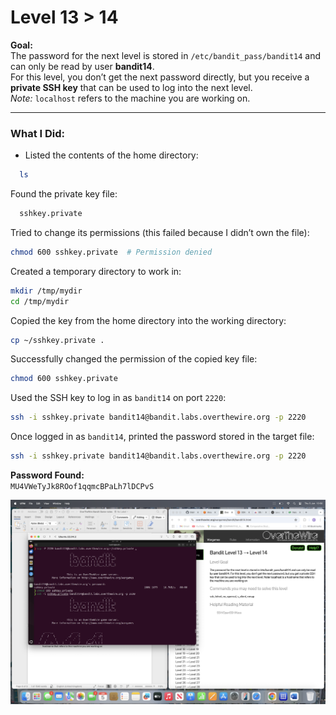 # Level 13 > 14

**Goal:**  
The password for the next level is stored in `/etc/bandit_pass/bandit14` and can only be read by user **bandit14**.  
For this level, you don’t get the next password directly, but you receive a **private SSH key** that can be used to log into the next level.  
*Note:* `localhost` refers to the machine you are working on.

---

### What I Did:

- Listed the contents of the home directory:

```bash
  ls
```

Found the private key file:

```bash
  sshkey.private
```

Tried to change its permissions (this failed because I didn’t own the file):

```bash
chmod 600 sshkey.private  # Permission denied  
```

Created a temporary directory to work in:

```bash
mkdir /tmp/mydir
cd /tmp/mydir
```

Copied the key from the home directory into the working directory:

```bash
cp ~/sshkey.private .
```

Successfully changed the permission of the copied key file:

```bash
chmod 600 sshkey.private
```

Used the SSH key to log in as `bandit14` on port `2220`:

```bash
ssh -i sshkey.private bandit14@bandit.labs.overthewire.org -p 2220
```

Once logged in as `bandit14`, printed the password stored in the target file:

```bash
ssh -i sshkey.private bandit14@bandit.labs.overthewire.org -p 2220
```

**Password Found:**  
`MU4VWeTyJk8ROof1qqmcBPaLh7lDCPvS`

![Bandit Level 13 to 14](images.png/bandit-level%2013%20>%2014.png)